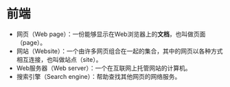 # 前端

- 网页（Web page）：一份能够显示在Web浏览器上的**文档**，也叫做页面（page）。
- 网站（Website）：一个由许多网页组合在一起的集合，其中的网页以各种方式相互连接，也叫做站点（site）。
- Web服务器（Web server）：一个在互联网上托管网站的计算机。
- 搜索引擎（Search engine）：帮助查找其他网页的网络服务。

